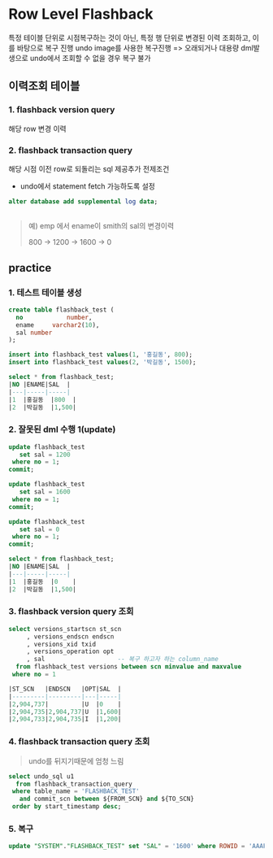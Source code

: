 # Row Level Flashback

특정 테이블 단위로 시점복구하는 것이 아닌,
특정 행 단위로 변경된 이력 조회하고, 이를 바탕으로 복구 진행
undo image를 사용한 복구진행 => 오래되거나 대용량 dml발생으로 undo에서 조회할 수 없을 경우 복구 불가



## 이력조회 테이블

### 1. flashback version query

해당 row 변경 이력

### 2. flashback transaction query

해당 시점 이전 row로 되돌리는 sql 제공추가 전제조건

- undo에서 statement fetch 가능하도록 설정

```sql
alter database add supplemental log data;
```

## 

> 예) emp 에서 ename이 smith의 sal의 변경이력
>
> 800 -> 1200 -> 1600 -> 0



## practice

### 1. 테스트 테이블 생성

```sql
create table flashback_test (
  no 			number,
  ename		varchar2(10),
  sal number
);

insert into flashback_test values(1, '홍길동', 800);
insert into flashback_test values(2, '박길동', 1500);

select * from flashback_test;
|NO |ENAME|SAL  |
|---|-----|-----|
|1  |홍길동  |800  |
|2  |박길동  |1,500|
```

### 2. 잘못된 dml 수행 1(update)

```sql
update flashback_test
   set sal = 1200
 where no = 1;
commit;

update flashback_test
   set sal = 1600
 where no = 1;
commit;

update flashback_test
   set sal = 0
 where no = 1;
commit;

select * from flashback_test;
|NO |ENAME|SAL  |
|---|-----|-----|
|1  |홍길동  |0    |
|2  |박길동  |1,500|
```

### 3. flashback version query 조회

```sql
select versions_startscn st_scn
     , versions_endscn endscn
     , versions_xid txid
     , versions_operation opt
     , sal                    -- 복구 하고자 하는 column_name
  from flashback_test versions between scn minvalue and maxvalue
 where no = 1

|ST_SCN   |ENDSCN   |OPT|SAL  |
|---------|---------|---|-----|
|2,904,737|         |U  |0    |
|2,904,735|2,904,737|U  |1,600|
|2,904,733|2,904,735|I  |1,200|
```

### 4. flashback transaction query 조회

> undo를 뒤지기때문에 엄청 느림

```sql
select undo_sql u1
  from flashback_transaction_query
 where table_name = 'FLASHBACK_TEST'
   and commit_scn between ${FROM_SCN} and ${TO_SCN}
 order by start_timestamp desc;
```

### 5. 복구

```sql
update "SYSTEM"."FLASHBACK_TEST" set "SAL" = '1600' where ROWID = 'AAAFlRAABAAAMNpAAA';
```

